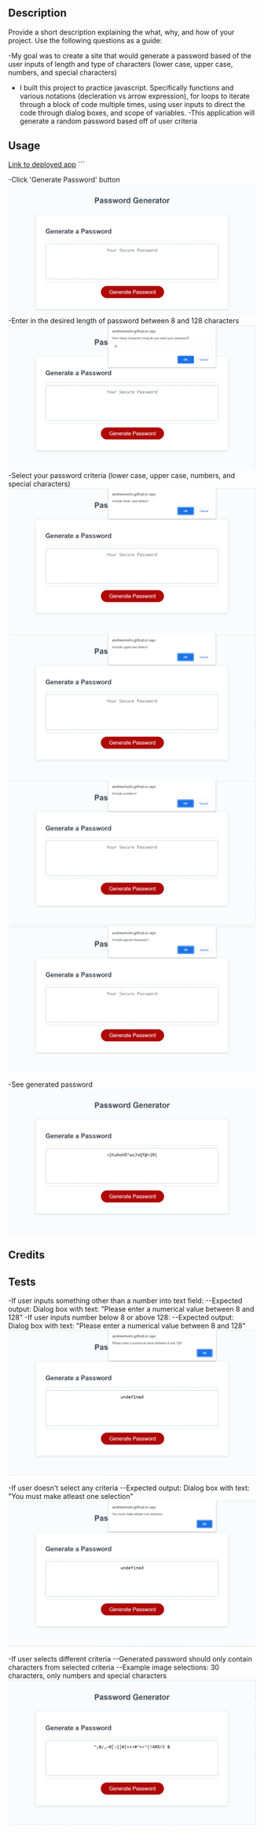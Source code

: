 # <Password-Generator>

## Description

Provide a short description explaining the what, why, and how of your project. Use the following questions as a guide:

-My goal was to create a site that would generate a password based of the user inputs of length and type of characters (lower case, upper case, numbers, and special characters)
- I built this project to practice javascript. Specifically functions and various notations (decleration vs arrow expression), for loops to iterate through a block of code multiple times, using user inputs to direct the code through dialog boxes, and scope of variables.
-This application will generate a random password based off of user criteria

## Usage
[Link to deployed app](https://andrewmuhn.github.io/password-generator/)
    ```

-Click 'Generate Password' button
![Page upon opening app](Assets/images/open.png)
-Enter in the desired length of password between 8 and 128 characters
![Password length selection](Assets/images/charnum.png)
-Select your password criteria (lower case, upper case, numbers, and special characters)
![Lower case selection](Assets/images/lowercase.png)
![Upper case selection](Assets/images/uppercase.png)
![Number selection](Assets/images/numbers.png)
![Special character selection](Assets/images/special.png)

-See generated password
![Generated password](Assets/images/generatedpass.png)

## Credits


## Tests

-If user inputs something other than a number into text field:
--Expected output: Dialog box with text: "Please enter a numerical value between 8 and 128"
-If user inputs number below 8 or above 128:
--Expected output: Dialog box with text: "Please enter a numerical value between 8 and 128"
![invalid password length input](Assets/images/invalidentry.png)

-If user doesn't select any criteria
--Expected output: Dialog box with text: "You must make atleast one selection"
![no selected criteria](Assets/images/noselection.png)

-If user selects different criteria
--Generated password should only contain characters from selected criteria
--Example image selections: 30 characters, only numbers and special characters
![example custom entry](Assets/images/customentry.png)
